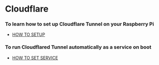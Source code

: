 # Cloudflare

### To learn how to set up Cloudflare Tunnel on your Raspberry Pi
- [HOW TO SETUP](Howto_setup.md)

### To run Cloudflared Tunnel automatically as a service on boot
- [HOW TO SET SERVICE](how_to_set_service.md)
